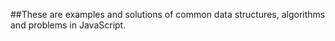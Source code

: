 ##These are examples and solutions of common data structures, algorithms and problems in JavaScript.
